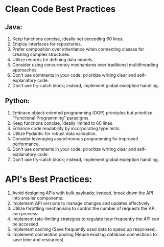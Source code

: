 # Clean Code Best Practices

## Java:

1. Keep functions concise, ideally not exceeding 60 lines.
2. Employ interfaces for repositories.
3. Prefer composition over inheritance when connecting classes for creating complex structures.
4. Utilize records for defining data models.
5. Consider using concurrency mechanisms over traditional multithreading approaches.
6. Don't use comments in your code; prioritize writing clear and self-explanatory code.
7. Don't use try-catch block; instead, implement global exception handling.

## Python:

1. Embrace object-oriented programming (OOP) principles but prioritize "Functional Programming" paradigms.
2. Keep functions concise, ideally limited to 60 lines.
3. Enhance code readability by incorporating type hints.
4. Utilize Pydantic for robust data validation.
5. Consider leveraging asynchronous programming for improved performance.
6. Don't use comments in your code; prioritize writing clear and self-explanatory code.
7. Don't use try-catch block; instead, implement global exception handling.

# API's Best Practices:

1. Avoid designing APIs with bulk payloads; instead, break down the API into smaller components.
2. Implement API versions to manage changes and updates effectively.
3. Utilize throttling mechanisms to control the number of requests the API can process.
4. Implement rate-limiting strategies to regulate how frequently the API can be accessed.
5. Implement caching (Save frequently used data to speed up responses).
6. Implement connection pooling (Reuse existing database connections to save time and resources).

